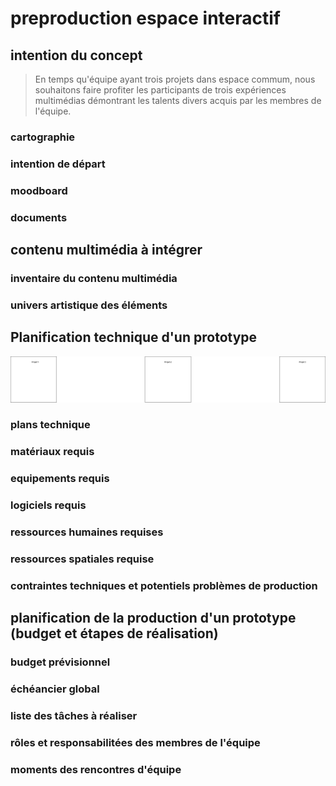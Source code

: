 # preproduction espace interactif
## intention du concept
>En temps qu'équipe ayant trois projets dans espace commum, nous souhaitons faire profiter les participants de trois expériences multimédias démontrant les talents divers acquis par les membres de l'équipe.
### cartographie
### intention de départ
### moodboard
### documents


## contenu multimédia à intégrer
### inventaire du contenu multimédia
### univers artistique des éléments

## Planification technique d'un prototype
![](./plan_installations.drawio.png)
### plans technique
### matériaux requis
### equipements requis
### logiciels requis
### ressources humaines requises
### ressources spatiales requise
### contraintes techniques et potentiels problèmes de production

## planification de la production d'un prototype (budget et étapes de réalisation)
### budget prévisionnel
### échéancier global
### liste des tâches à réaliser
### rôles et responsabilitées des membres de l'équipe
### moments des rencontres d'équipe

